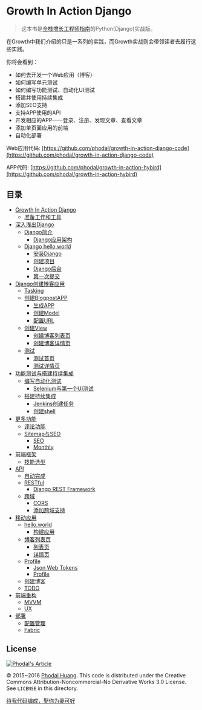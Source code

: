 Growth In Action Django
===

> 这本书是[全栈增长工程师指南](https://github.com/phodal/growth-ebook)的Python(Django)实战版。

在Growth中我们介绍的只是一系列的实践，而Growth实战则会带领读者去履行这些实践。

你将会看到：

 - 如何去开发一个Web应用（博客）
 - 如何编写单元测试
 - 如何编写功能测试、自动化UI测试
 - 搭建并使用持续集成
 - 添加SEO支持
 - 支持APP使用的API
 - 开发相应的APP——登录、注册、发现文章、查看文章
 - 添加单页面应用的前端
 - 自动化部署

Web应用代码: [https://github.com/phodal/growth-in-action-django-code](https://github.com/phodal/growth-in-action-django-code)

APP代码: [https://github.com/phodal/growth-in-action-hybird](https://github.com/phodal/growth-in-action-hybird)

目录
---
*   [Growth In Action Django](#growth-in-action-django)
    *   [准备工作和工具](#准备工作和工具)
*   [深入浅出Django](#深入浅出django)
    *   [Django简介](#django简介)
        *   [Django应用架构](#django应用架构)
    *   [Django hello,world](#django-helloworld)
        *   [安装Django](#安装django)
        *   [创建项目](#创建项目)
        *   [Django后台](#django后台)
        *   [第一次提交](#第一次提交)
*   [Django创建博客应用](#django创建博客应用)
    *   [Tasking](#tasking)
    *   [创建BlogpostAPP](#创建blogpostapp)
        *   [生成APP](#生成app)
        *   [创建Model](#创建model)
        *   [配置URL](#配置url)
    *   [创建View](#创建view)
        *   [创建博客列表页](#创建博客列表页)
        *   [创建博客详情页](#创建博客详情页)
    *   [测试](#测试)
        *   [测试首页](#测试首页)
        *   [测试详情页](#测试详情页)
*   [功能测试与搭建持续集成](#功能测试与搭建持续集成)
    *   [编写自动化测试](#编写自动化测试)
        *   [Selenium与第一个UI测试](#selenium与第一个ui测试)
    *   [搭建持续集成](#搭建持续集成)
        *   [Jenkins创建任务](#jenkins创建任务)
        *   [创建shell](#创建shell)
*   [更多功能](#更多功能)
    *   [评论功能](#评论功能)
    *   [Sitemap与SEO](#sitemap与seo)
        *   [SEO](#seo)
        *   [Monthly](#monthly)
*   [前端框架](#前端框架)
    *   [技能选型](#技能选型)
*   [API](#api)
    *   [自动完成](#自动完成)
    *   [RESTful](#restful)
        *   [Django REST Framework](#django-rest-framework)
    *   [跨域](#跨域)
        *   [CORS](#cors)
        *   [添加跨域支持](#添加跨域支持)
*   [移动应用](#移动应用)
    *   [hello,world](#helloworld)
        *   [构建应用](#构建应用)
    *   [博客列表页](#博客列表页)
        *   [列表页](#列表页)
        *   [详情页](#详情页)
    *   [Profile](#profile)
        *   [Json Web Tokens](#json-web-tokens)
        *   [Profile](#profile-1)
    *   [创建博客](#创建博客)
    *   [TODO](#todo)
*   [前端重构](#前端重构)
    *   [MVVM](#mvvm)
    *   [UX](#ux)
*   [部署](#部署)
    *   [配置管理](#配置管理)
    *   [Fabric](#fabric)
    
License
---

[![Phodal's Article](http://brand.phodal.com/shields/article-small.svg)](https://www.phodal.com/)

© 2015~2016 [Phodal Huang](https://www.phodal.com). This code is distributed under the Creative Commons Attribution-Noncommercial-No Derivative Works 3.0  License. See `LICENSE` in this directory.

[待我代码编成，娶你为妻可好](http://www.xuntayizhan.com/blog/ji-ke-ai-qing-zhi-er-shi-dai-wo-dai-ma-bian-cheng-qu-ni-wei-qi-ke-hao-wan/)
